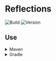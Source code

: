 # Reflections

![Build](../../actions/workflows/build.yml/badge.svg)
![Version](https://img.shields.io/badge/Version-1.0.0-red.svg)

## Use

<details>
  <summary>Maven</summary>

```xml

<repositories>
    <repository>
        <id>lightdream-repo</id>
        <url>https://repo.lightdream.dev/</url>
    </repository>
</repositories>
```

```xml

<dependencies>
    <dependency>
        <groupId>dev.lightdream</groupId>
        <artifactId>Reflections</artifactId>
        <version>1.0.0</version>
    </dependency>
</dependencies>
```
</details>

<details>
  <summary>Gradle</summary>

```groovy
repositories {
    maven { url "https://repo.lightdream.dev/" }
}

dependencies {
    implementation "dev.lightdream:Reflections:1.0.0"
}
```
</details>
